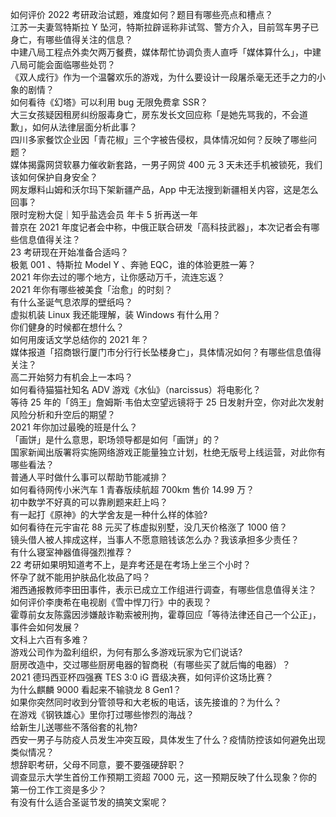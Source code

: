 如何评价 2022 考研政治试题，难度如何？题目有哪些亮点和槽点？  
江苏一夫妻驾特斯拉 Y 坠河，特斯拉辟谣称非试驾、警方介入，目前驾车男子已身亡，有哪些值得关注的信息？  
中建八局工程点外卖欠两万餐费，媒体帮忙协调负责人直呼「媒体算什么」，中建八局可能会面临哪些处罚？  
《双人成行》作为一个温馨欢乐的游戏，为什么要设计一段屠杀毫无还手之力的小象的剧情？  
如何看待《幻塔》可以利用 bug 无限免费拿 SSR？  
大三女孩疑因租房纠纷服毒身亡，房东发长文回应称「是她先骂我的，不会道歉」，如何从法律层面分析此事？  
四川多家餐饮企业因「青花椒」三个字被告侵权，具体情况如何？反映了哪些问题？  
媒体揭露网贷软暴力催收新套路，一男子网贷 400 元 3 天未还手机被锁死，我们该如何保护自身安全？  
网友爆料山姆和沃尔玛下架新疆产品，App 中无法搜到新疆相关内容，这是怎么回事？  
限时宠粉大促｜知乎盐选会员 年卡 5 折再送一年  
普京在 2021 年度记者会中称，中俄正联合研发「高科技武器」，本次记者会有哪些信息值得关注？  
23 考研现在开始准备合适吗？  
极氪 001 、特斯拉 Model Y 、奔驰 EQC，谁的体验更胜一筹？  
2021 年你去过的哪个地方，让你感动万千，流连忘返？  
2021 年你有哪些被美食「治愈」的时刻？  
有什么圣诞气息浓厚的壁纸吗？  
虚拟机装 Linux 我还能理解，装 Windows 有什么用？  
你们健身的时候都在想什么？  
如何用废话文学总结你的 2021 年？  
媒体报道「招商银行厦门市分行行长坠楼身亡」，具体情况如何？有哪些信息值得关注？  
高二开始努力有机会上一本吗？  
如何看待猫猫社知名 ADV 游戏《水仙》（narcissus）将电影化？  
等待 25 年的「鸽王」詹姆斯·韦伯太空望远镜将于 25 日发射升空，你对此次发射风险分析和升空后的期望？  
2021 年你加过最晚的班是什么？  
「画饼」是什么意思，职场领导都是如何「画饼」的？  
国家新闻出版署将实施网络游戏正能量独立计划，杜绝无版号上线运营，对此你有哪些看法？  
普通人平时做什么事可以帮助节能减排？  
如何看待网传小米汽车 1 青春版续航超 700km 售价 14.99 万？  
初中数学不好真的可以靠刷题来赶上吗？  
有一起打《原神》的大学舍友是一种什么样的体验?  
如何看待在元宇宙花 88 元买了栋虚拟别墅，没几天价格涨了 1000 倍？  
镜头借人被人摔成这样，当事人不愿意赔钱该怎么办？我该承担多少责任？  
有什么寝室神器值得强烈推荐？  
22 考研如果明知道考不上，是弃考还是在考场上坐三个小时？  
怀孕了就不能用护肤品化妆品了吗？  
湘西通报教师李田田事件，表示已成立工作组进行调查，有哪些信息值得关注？  
如何评价李庚希在电视剧《雪中悍刀行》中的表现？  
霍尊前女友陈露因涉嫌敲诈勒索被刑拘，霍尊回应「等待法律还自己一个公正」，事件会如何发展？  
文科上六百有多难？  
游戏公司作为盈利组织，为何有那么多游戏玩家为它们说话?  
厨房改造中，交过哪些厨房电器的智商税（有哪些买了就后悔的电器）？  
2021 德玛西亚杯四强赛 TES 3:0 iG 晋级决赛，如何评价这场比赛？  
为什么麒麟 9000 看起来不输骁龙 8 Gen1？  
如果你突然同时收到分管领导和大老板的电话，该先接谁的？为什么？  
在游戏《钢铁雄心》里你打过哪些惨烈的海战？  
给新生儿送哪些不落俗套的礼物?  
西安一男子与防疫人员发生冲突互殴，具体发生了什么？疫情防控该如何避免出现类似情况？  
想辞职考研，父母不同意，要不要强硬辞职？  
调查显示大学生首份工作预期工资超 7000 元，这一预期反映了什么现象？你的第一份工作工资是多少？  
有没有什么适合圣诞节发的搞笑文案呢？  
